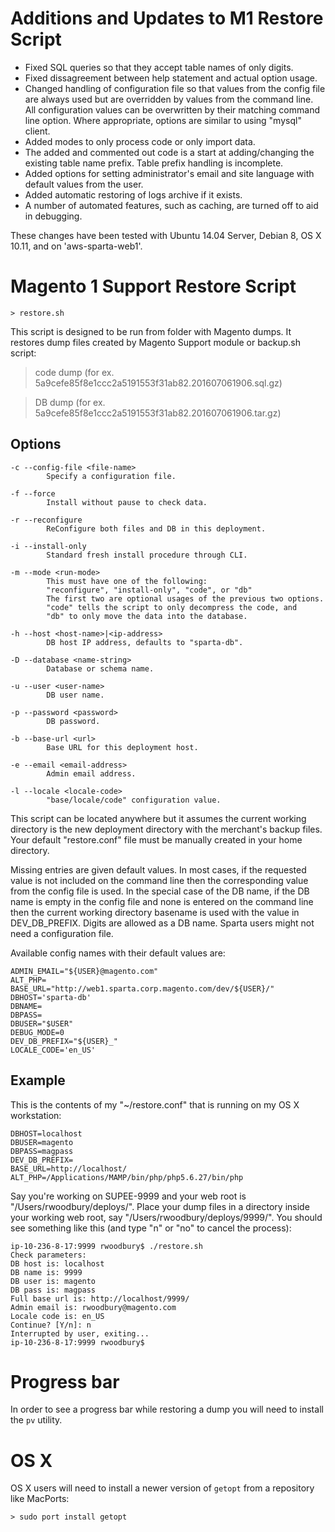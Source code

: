 # Additions and Updates to M1 Restore Script
- Fixed SQL queries so that they accept table names of only digits.
- Fixed dissagreement between help statement and actual option usage.
- Changed handling of configuration file so that values from the config file are always used but are overridden by values from the command line. All configuration values can be overwritten by their matching command line option. Where appropriate, options are similar to using "mysql" client.
- Added modes to only process code or only import data.
- The added and commented out code is a start at adding/changing the existing table name prefix. Table prefix handling is incomplete.
- Added options for setting administrator's email and site language with default values from the user.
- Added automatic restoring of logs archive if it exists.
- A number of automated features, such as caching, are turned off to aid in debugging.

These changes have been tested with Ubuntu 14.04 Server, Debian 8, OS X 10.11, and on 'aws-sparta-web1'.

# Magento 1 Support Restore Script
```
> restore.sh
```

This script is designed to be run from folder with Magento dumps.
It restores dump files created by Magento Support module or backup.sh script:
> code dump (for ex. 5a9cefe85f8e1ccc2a5191553f31ab82.201607061906.sql.gz)

> DB dump (for ex. 5a9cefe85f8e1ccc2a5191553f31ab82.201607061906.tar.gz)

## Options
```
-c --config-file <file-name>
        Specify a configuration file.

-f --force
        Install without pause to check data.

-r --reconfigure
        ReConfigure both files and DB in this deployment.

-i --install-only
        Standard fresh install procedure through CLI.

-m --mode <run-mode>
        This must have one of the following:
        "reconfigure", "install-only", "code", or "db"
        The first two are optional usages of the previous two options.
        "code" tells the script to only decompress the code, and
        "db" to only move the data into the database.

-h --host <host-name>|<ip-address>
        DB host IP address, defaults to "sparta-db".

-D --database <name-string>
        Database or schema name.

-u --user <user-name>
        DB user name.

-p --password <password>
        DB password.

-b --base-url <url>
        Base URL for this deployment host.

-e --email <email-address>
        Admin email address.

-l --locale <locale-code>
        "base/locale/code" configuration value.
```

This script can be located anywhere but it assumes the current working directory is the new deployment directory with the merchant's backup files. Your default "restore.conf" file must be manually created in your home directory.

Missing entries are given default values. In most cases, if the requested value is not included on the command line then the corresponding value from the config file is used. In the special case of the DB name, if the DB name is empty in the config file and none is entered on the command line then the current working directory basename is used with the value in DEV_DB_PREFIX. Digits are allowed as a DB name. Sparta users might not need a configuration file.

Available config names with their default values are:
```
ADMIN_EMAIL="${USER}@magento.com"
ALT_PHP=
BASE_URL="http://web1.sparta.corp.magento.com/dev/${USER}/"
DBHOST='sparta-db'
DBNAME=
DBPASS=
DBUSER="$USER"
DEBUG_MODE=0
DEV_DB_PREFIX="${USER}_"
LOCALE_CODE='en_US'
```

## Example
This is the contents of my "~/restore.conf" that is running on my OS X workstation:
```
DBHOST=localhost
DBUSER=magento
DBPASS=magpass
DEV_DB_PREFIX=
BASE_URL=http://localhost/
ALT_PHP=/Applications/MAMP/bin/php/php5.6.27/bin/php
```

Say you're working on SUPEE-9999 and your web root is "/Users/rwoodbury/deploys/". Place your dump files in a directory inside your working web root, say "/Users/rwoodbury/deploys/9999/". You should see something like this (and type "n" or "no" to cancel the process):
```
ip-10-236-8-17:9999 rwoodbury$ ./restore.sh
Check parameters:
DB host is: localhost
DB name is: 9999
DB user is: magento
DB pass is: magpass
Full base url is: http://localhost/9999/
Admin email is: rwoodbury@magento.com
Locale code is: en_US
Continue? [Y/n]: n
Interrupted by user, exiting...
ip-10-236-8-17:9999 rwoodbury$
```

# Progress bar
In order to see a progress bar while restoring a dump you will need to install the `pv` utility.

# OS X
OS X users will need to install a newer version of `getopt` from a repository like MacPorts:

`> sudo port install getopt`
